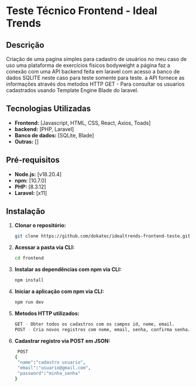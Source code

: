 # Teste Técnico Frontend - Ideal Trends

## Descrição

Criação de uma pagina simples para cadastro de usuários no meu caso de uso uma plataforma de exercícios físicos bodyweight a página faz a conexão com uma API backend feita em laravel com acesso a banco de dados SQLITE neste caso para teste somente para teste. a API fornece as informações através dos metodos HTTP GET - Para consultar os usuarios cadastrados usando Template Engine Blade do laravel.

## Tecnologias Utilizadas

- **Frontend:** [Javascript, HTML, CSS, React, Axios, Toads]
- **backend:** [PHP, Laravel]
- **Banco de dados:** [SQLite, Blade]
- **Outras:** []

## Pré-requisitos

- **Node.js:** [v18.20.4]
- **npm:** [10.7.0]
- **PHP:** [8.3.12]
- **Laravel:** [x11]

## Instalação

1. **Clonar o repositório:**

   ```bash
   git clone https://github.com/dokatec/idealtrends-frontend-teste.git

   ```

2. **Acessar a pasta via CLI:**

   ```bash
   cd frontend

   ```

3. **Instalar as dependências com npm via CLI:**

   ```bash
   npm install

   ```

4. **Iniciar a aplicação com npm via CLI:**

   ```bash
   npm run dev

   ```

5. **Metodos HTTP utilizados:**

   ```bash
   GET - Obter todos os cadastros com os campos id, nome, email.
   POST - Cria novos registros com nome, email, senha, confirma senha.

   ```

6. **Cadastrar registro via POST em JSON:**

   ```bash
    POST
   {
    "name":"cadastro usuario",
    "email":"usuario@gmail.com",
    "password":"minha_senha"
   }
   ```

